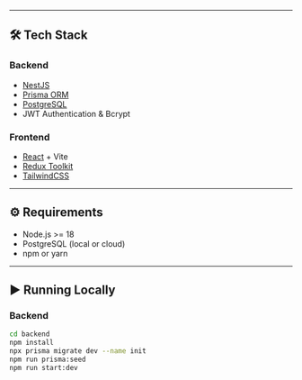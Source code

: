 
---

## 🛠️ Tech Stack
### Backend
- [NestJS](https://nestjs.com/)  
- [Prisma ORM](https://www.prisma.io/)  
- [PostgreSQL](https://www.postgresql.org/)  
- JWT Authentication & Bcrypt  

### Frontend
- [React](https://reactjs.org/) + Vite  
- [Redux Toolkit](https://redux-toolkit.js.org/)  
- [TailwindCSS](https://tailwindcss.com/)  

---

## ⚙️ Requirements
- Node.js >= 18  
- PostgreSQL (local or cloud)  
- npm or yarn  

---

## ▶️ Running Locally
### Backend
```bash
cd backend
npm install
npx prisma migrate dev --name init
npm run prisma:seed
npm run start:dev
